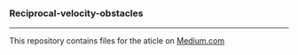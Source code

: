 ### Reciprocal-velocity-obstacles
***
This repository contains files for the aticle on [Medium.com](https://medium.com/@markus-x-buchholz/reciprocal-velocity-obstacles-rvo-for-collision-avoidance-in-c-d7f4e7959417)
